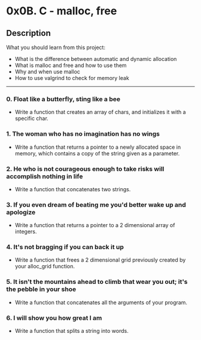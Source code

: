# 0x0B. C - malloc, free

## Description
What you should learn from this project:

* What is the difference between automatic and dynamic allocation
* What is malloc and free and how to use them
* Why and when use malloc
* How to use valgrind to check for memory leak

---

### 0. Float like a butterfly, sting like a bee
* Write a function that creates an array of chars, and initializes it with a specific char.


### 1. The woman who has no imagination has no wings
* Write a function that returns a pointer to a newly allocated space in memory, which contains a copy of the string given as a parameter.


### 2. He who is not courageous enough to take risks will accomplish nothing in life
* Write a function that concatenates two strings.


### 3. If you even dream of beating me you'd better wake up and apologize
* Write a function that returns a pointer to a 2 dimensional array of integers.


### 4. It's not bragging if you can back it up
* Write a function that frees a 2 dimensional grid previously created by your alloc_grid function.


### 5. It isn't the mountains ahead to climb that wear you out; it's the pebble in your shoe
* Write a function that concatenates all the arguments of your program.


### 6. I will show you how great I am
* Write a function that splits a string into words.

